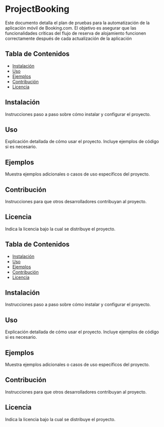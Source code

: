 # ProjectBooking

Este documento detalla el plan de pruebas para la automatización de la aplicación móvil de Booking.com. 
El objetivo es asegurar que las funcionalidades críticas del flujo de reserva de alojamiento funcionen 
correctamente después de cada actualización de la aplicación


## Tabla de Contenidos

- [Instalación](#instalación)
- [Uso](#uso)
- [Ejemplos](#ejemplos)
- [Contribución](#contribución)
- [Licencia](#licencia)

## Instalación

Instrucciones paso a paso sobre cómo instalar y configurar el proyecto.

## Uso

Explicación detallada de cómo usar el proyecto. Incluye ejemplos de código si es necesario.

## Ejemplos

Muestra ejemplos adicionales o casos de uso específicos del proyecto.

## Contribución

Instrucciones para que otros desarrolladores contribuyan al proyecto.

## Licencia

Indica la licencia bajo la cual se distribuye el proyecto.


## Tabla de Contenidos

- [Instalación](#instalación)
- [Uso](#uso)
- [Ejemplos](#ejemplos)
- [Contribución](#contribución)
- [Licencia](#licencia)

## Instalación

Instrucciones paso a paso sobre cómo instalar y configurar el proyecto.

## Uso

Explicación detallada de cómo usar el proyecto. Incluye ejemplos de código si es necesario.

## Ejemplos

Muestra ejemplos adicionales o casos de uso específicos del proyecto.

## Contribución

Instrucciones para que otros desarrolladores contribuyan al proyecto.

## Licencia

Indica la licencia bajo la cual se distribuye el proyecto.
